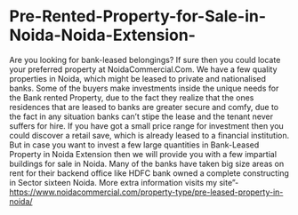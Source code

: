 # Pre-Rented-Property-for-Sale-in-Noida-Noida-Extension-
Are you looking for bank-leased belongings?  If sure then you could locate your preferred property at NoidaCommercial.Com. We have a few quality properties in Noida, which might be leased to private and nationalised banks. Some of the buyers make investments inside the unique needs for the Bank rented Property, due to the fact they realize that the ones residences that are leased to banks are greater secure and comfy, due to the fact in any situation banks can’t stipe the lease and the tenant never suffers for hire. If you have got a small price range for investment then you could discover a retail save, which is already leased to a financial institution. But in case you want to invest a few large quantities in Bank-Leased Property in Noida Extension then we will provide you with a few impartial buildings for sale in Noida. Many of the banks have taken big size areas on rent for their backend office like HDFC bank owned a complete constructing in Sector sixteen Noida.  More extra information visits my site”- https://www.noidacommercial.com/property-type/pre-leased-property-in-noida/ 
